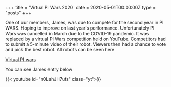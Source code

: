 +++
title = 'Virtual Pi Wars 2020'
date = 2020-05-01T00:00:00Z
type = "posts"
+++

One of our members, James, was due to compete for the second year in PI WARS. Hoping to improve on last year's 
performance. Unfortunately PI Wars was cancelled in March due to the COVID-19 pandemic. It was replaced by a virtual PI 
Wars competition held on YouTube. Competitors had to submit a 5-minute video of their robot. Viewers then had a chance to 
vote and pick the best robot. All robots can be seen here

[Virtual PI wars](https://piwars.org/2020-competition/)

You can see James entry below

{{< youtube id="n0LahJH7ufs" class="yt">}}

